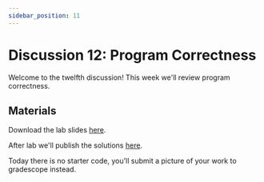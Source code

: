```yaml
---
sidebar_position: 11
---
```


# Discussion 12: Program Correctness

Welcome to the twelfth discussion! This week we'll review program correctness.

## Materials

Download the lab slides [here](https://github.com/umass-compsci-220/public-materials/raw/main/discussion/Lab%2012%20-%20No%20Solutions.pdf).

After lab we'll publish the solutions [here](https://github.com/umass-compsci-220/public-materials/raw/main/discussion/Lab%2012%20-%20Solutions.pdf).

Today there is no starter code, you'll submit a picture of your work to gradescope instead.
